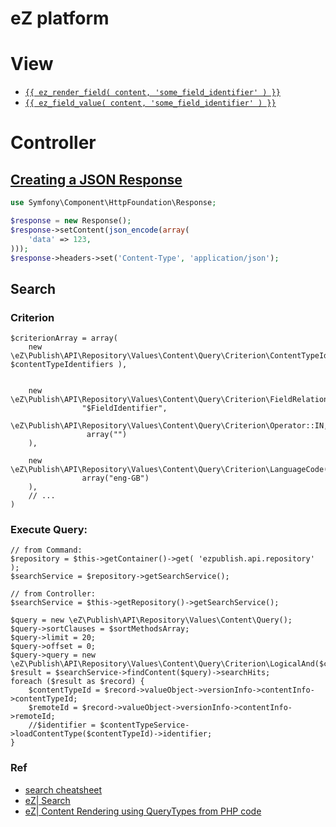 # eZ platform

# View

+ [`{{ ez_render_field( content, 'some_field_identifier' ) }}`](https://doc.ez.no/display/DEVELOPER/Content+Rendering#ContentRendering-UsingtheFieldType'stemplateblock)
+ [`{{ ez_field_value( content, 'some_field_identifier' ) }}`](https://doc.ez.no/display/DEVELOPER/Content+Rendering#ContentRendering-GettingrawFieldvalue)



# Controller

## [Creating a JSON Response](http://symfony.com/doc/current/components/http_foundation.html#creating-a-json-response)

```php
use Symfony\Component\HttpFoundation\Response;

$response = new Response();
$response->setContent(json_encode(array(
    'data' => 123,
)));
$response->headers->set('Content-Type', 'application/json');
```

## Search

### Criterion


```
$criterionArray = array(
    new \eZ\Publish\API\Repository\Values\Content\Query\Criterion\ContentTypeIdentifier( $contentTypeIdentifiers ),


    new \eZ\Publish\API\Repository\Values\Content\Query\Criterion\FieldRelation(
                "$FieldIdentifier",
                \eZ\Publish\API\Repository\Values\Content\Query\Criterion\Operator::IN,
                 array("")
    ),

    new \eZ\Publish\API\Repository\Values\Content\Query\Criterion\LanguageCode(
                array("eng-GB")
    ),
    // ...
)
```

### Execute Query:

```
// from Command:
$repository = $this->getContainer()->get( 'ezpublish.api.repository' );
$searchService = $repository->getSearchService();

// from Controller:
$searchService = $this->getRepository()->getSearchService();

$query = new \eZ\Publish\API\Repository\Values\Content\Query();
$query->sortClauses = $sortMethodsArray;
$query->limit = 20;
$query->offset = 0;
$query->query = new \eZ\Publish\API\Repository\Values\Content\Query\Criterion\LogicalAnd($criterionArray);
$result = $searchService->findContent($query)->searchHits;
foreach ($result as $record) {
    $contentTypeId = $record->valueObject->versionInfo->contentInfo->contentTypeId;
    $remoteId = $record->valueObject->versionInfo->contentInfo->remoteId;
    //$identifier = $contentTypeService->loadContentType($contentTypeId)->identifier;
}
```


### Ref
+ [search cheatsheet](http://share.ez.no/blogs/thiago-campos-viana/ez-publish-5-tip-search-cheat-sheet)
+ [eZ| Search](https://doc.ez.no/display/DEVELOPER/Search)
+ [eZ| Content Rendering using QueryTypes from PHP code](https://doc.ez.no/display/DEVELOPER/Content+Rendering#ContentRendering-UsingQueryTypesfromPHPcode)
